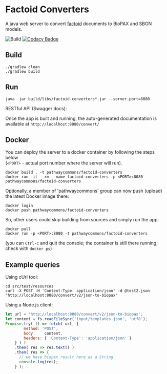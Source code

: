 # Factoid Converters

A java web server to convert [factoid](https://github.com/PathwayCommons/factoid/) documents to BioPAX and SBGN models. 

![Build](https://github.com/PathwayCommons/factoid-converters/actions/workflows/Build.yml/badge.svg?branch=custom_intn)
[![Codacy Badge](https://api.codacy.com/project/badge/Grade/eba0e725f1bd4d45b4c15b45b8c13488)](https://www.codacy.com/app/IgorRodchenkov/factoid-converters?utm_source=github.com&amp;utm_medium=referral&amp;utm_content=PathwayCommons/factoid-converters&amp;utm_campaign=Badge_Grade)

## Build

```commandline
./gradlew clean
./gradlew build
```

## Run

```commandline
java -jar build/libs/factoid-converters*.jar --server.port=8080
```

RESTful API (Swagger docs):

Once the app is built and running, 
the auto-generated documentation is available at 
`http://localhost:8080/convert/`

## Docker
You can deploy the server to a docker container by following the steps below  
(`<PORT>` - actual port number where the server will run). 

```commandline
docker build . -t pathwaycommons/factoid-converters
docker run -it --rm --name factoid-converters -p <PORT>:8080 pathwaycommons/factoid-converters 
```

Optionally, a member of 'pathwaycommons' group can now push (upload) the latest Docker image there:

```commandline
docker login
docker push pathwaycommons/factoid-converters

```  

So, other users could skip building from sources and simply run the app:
```commandline
docker pull
docker run -p <PORT>:8080 -t pathwaycommons/factoid-converters
```

(you can `Ctrl-c` and quit the console; the container is still there running; check with `docker ps`)

## Example queries

Using cUrl tool:

```commandline
cd src/test/resources
curl -X POST -H 'Content-Type: application/json' -d @test2.json "http://localhost:8080/convert/v2/json-to-biopax"
```

Using a Node.js client:

```js
let url = 'http://localhost:8080/convert/v2/json-to-biopax';
let content = fs.readFileSync('input/templates.json', 'utf8');
Promise.try( () => fetch( url, {
        method: 'POST',
        body:    content,
        headers: { 'Content-Type': 'application/json' }
    } ) )
    .then( res => res.text() )
    .then( res => {
      // we have biopax result here as a String
      console.log(res);
    } );
```
